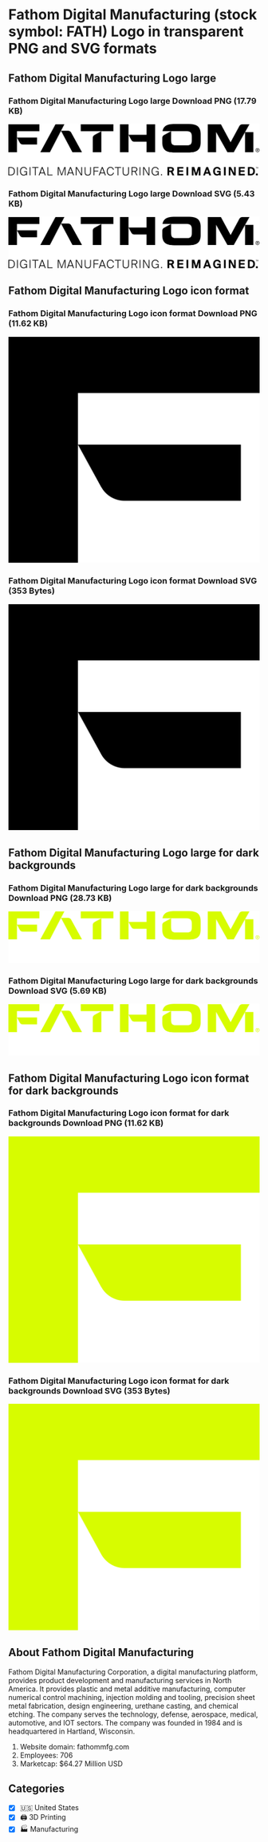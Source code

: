 # Fathom Digital Manufacturing (stock symbol: FATH) Logo in transparent PNG and SVG formats

## Fathom Digital Manufacturing Logo large

### Fathom Digital Manufacturing Logo large Download PNG (17.79 KB)

![Fathom Digital Manufacturing Logo large Download PNG (17.79 KB)](/img/orig/FATH_BIG-17109956.png)

### Fathom Digital Manufacturing Logo large Download SVG (5.43 KB)

![Fathom Digital Manufacturing Logo large Download SVG (5.43 KB)](/img/orig/FATH_BIG-5ac87585.svg)

## Fathom Digital Manufacturing Logo icon format

### Fathom Digital Manufacturing Logo icon format Download PNG (11.62 KB)

![Fathom Digital Manufacturing Logo icon format Download PNG (11.62 KB)](/img/orig/FATH-c3d36ef3.png)

### Fathom Digital Manufacturing Logo icon format Download SVG (353 Bytes)

![Fathom Digital Manufacturing Logo icon format Download SVG (353 Bytes)](/img/orig/FATH-71b3eef9.svg)

## Fathom Digital Manufacturing Logo large for dark backgrounds

### Fathom Digital Manufacturing Logo large for dark backgrounds Download PNG (28.73 KB)

![Fathom Digital Manufacturing Logo large for dark backgrounds Download PNG (28.73 KB)](/img/orig/FATH_BIG.D-cf88e5e0.png)

### Fathom Digital Manufacturing Logo large for dark backgrounds Download SVG (5.69 KB)

![Fathom Digital Manufacturing Logo large for dark backgrounds Download SVG (5.69 KB)](/img/orig/FATH_BIG.D-993d39b0.svg)

## Fathom Digital Manufacturing Logo icon format for dark backgrounds

### Fathom Digital Manufacturing Logo icon format for dark backgrounds Download PNG (11.62 KB)

![Fathom Digital Manufacturing Logo icon format for dark backgrounds Download PNG (11.62 KB)](/img/orig/FATH.D-d9a82675.png)

### Fathom Digital Manufacturing Logo icon format for dark backgrounds Download SVG (353 Bytes)

![Fathom Digital Manufacturing Logo icon format for dark backgrounds Download SVG (353 Bytes)](/img/orig/FATH.D-fbf13689.svg)

## About Fathom Digital Manufacturing

Fathom Digital Manufacturing Corporation, a digital manufacturing platform, provides product development and manufacturing services in North America. It provides plastic and metal additive manufacturing, computer numerical control machining, injection molding and tooling, precision sheet metal fabrication, design engineering, urethane casting, and chemical etching. The company serves the technology, defense, aerospace, medical, automotive, and IOT sectors. The company was founded in 1984 and is headquartered in Hartland, Wisconsin.

1. Website domain: fathommfg.com
2. Employees: 706
3. Marketcap: $64.27 Million USD


## Categories
- [x] 🇺🇸 United States
- [x] 🖨️ 3D Printing
- [x] 🏭 Manufacturing
